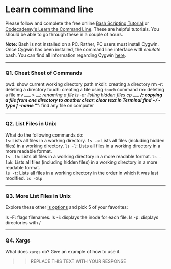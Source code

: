 # Learn command line

Please follow and complete the free online [Bash Scripting Tutorial](https://ryanstutorials.net/bash-scripting-tutorial/) or [Codecademy's Learn the Command Line](https://www.codecademy.com/learn/learn-the-command-line). These are helpful tutorials. You should be able to go through these in a couple of hours.

**Note:** Bash is not installed on a PC. Rather, PC users must install Cygwin. Once Cygwin has been installed, the command line interface witll _emulate_ bash. You can find all information regarding Cygwin [here](https://www.cygwin.com/).

---

### Q1.  Cheat Sheet of Commands  

pwd: show current working directory path
mkdir: creating a directory
rm -r: deleting a directory
touch: creating a file using `touch` command
rm: deleting a file
mv ___ > ___: renaming a file
ls -a: listing hidden files
cp ___ ___/: copying a file from one directory to another
clear: clear text in Terminal
find ~/ -type f -name "____”: find any file on computer

---

### Q2.  List Files in Unix   

What do the following commands do:  
`ls`: Lists all files in a working directory.
`ls -a`: Lists all files (including hidden files) in a working directory.
`ls -l`: Lists all files in a working directory in a more readable format.  
`ls -lh`: Lists all files in a working directory in a more readable format.
`ls -lah`: Lists all files (including hidden files) in a working directory in a more readable format.  
`ls -t`: Lists all files in a working directory in the order in which it was last modified. 
`ls -Glp`  

---

### Q3.  More List Files in Unix  

Explore these other [ls options](http://www.techonthenet.com/unix/basic/ls.php) and pick 5 of your favorites:

ls -F:	flags filenames.
ls -i: displays the inode for each file.
ls -p: displays directories with /

---

### Q4.  Xargs   

What does `xargs` do? Give an example of how to use it.

> > REPLACE THIS TEXT WITH YOUR RESPONSE

 

